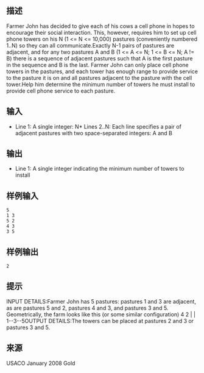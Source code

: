 ## 描述


Farmer John has decided to give each of his cows a cell phone in hopes to encourage their social interaction. This, however, requires him to set up cell phone towers on his N (1 <= N <= 10,000) pastures (conveniently numbered 1..N) so they can all communicate.Exactly N-1 pairs of pastures are adjacent, and for any two pastures A and B (1 <= A <= N; 1 <= B <= N; A != B) there is a sequence of adjacent pastures such that A is the first pasture in the sequence and B is the last. Farmer John can only place cell phone towers in the pastures, and each tower has enough range to provide service to the pasture it is on and all pastures adjacent to the pasture with the cell tower.Help him determine the minimum number of towers he must install to provide cell phone service to each pasture.

## 输入


* Line 1: A single integer: N* Lines 2..N: Each line specifies a pair of adjacent pastures with two space-separated integers: A and B

## 输出


* Line 1: A single integer indicating the minimum number of towers to install

## 样例输入


```
5
1 3
5 2
4 3
3 5
```


## 样例输出


```
2

```


## 提示


INPUT DETAILS:Farmer John has 5 pastures: pastures 1 and 3 are adjacent, as are pastures 5 and 2, pastures 4 and 3, and pastures 3 and 5. Geometrically, the farm looks like this (or some similar configuration)               4  2               |  |            1--3--5OUTPUT DETAILS:The towers can be placed at pastures 2 and 3 or pastures 3 and 5.

## 来源


USACO January 2008 Gold

